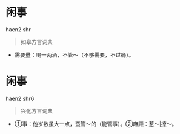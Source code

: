 # 闲事
haen2 shr
> 如皋方言词典
- 需要量：喝一两酒，不管～（不够需要，不过瘾）。

# 闲事
haen2 shr6
> 兴化方言词典
- ①事：他岁数虽大一点，蛮管～的（能管事）。②麻顾：惹～|撩～。
